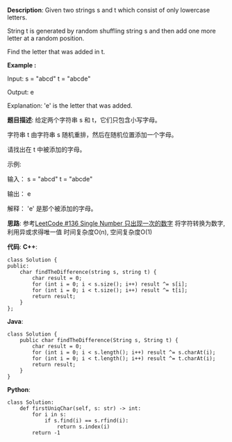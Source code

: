 __Description__:
Given two strings s and t which consist of only lowercase letters.

String t is generated by random shuffling string s and then add one more letter at a random position.

Find the letter that was added in t.

**Example :**

Input:
s = "abcd"
t = "abcde"

Output:
e

Explanation:
'e' is the letter that was added.

__题目描述__:
给定两个字符串 s 和 t，它们只包含小写字母。

字符串 t 由字符串 s 随机重排，然后在随机位置添加一个字母。

请找出在 t 中被添加的字母。

示例:

输入：
s = "abcd"
t = "abcde"

输出：
e

解释：
'e' 是那个被添加的字母。

__思路__:
参考[LeetCode #136 Single Number 只出现一次的数字](https://www.jianshu.com/p/d8050ac9d91d)
将字符转换为数字, 利用异或求得唯一值
时间复杂度O(n), 空间复杂度O(1)

__代码__:
__C++__:
```
class Solution {
public:
    char findTheDifference(string s, string t) {
        char result = 0;
        for (int i = 0; i < s.size(); i++) result ^= s[i];
        for (int i = 0; i < t.size(); i++) result ^= t[i];
        return result;
    }
};
```

__Java__:
```
class Solution {
    public char findTheDifference(String s, String t) {
        char result = 0;
        for (int i = 0; i < s.length(); i++) result ^= s.charAt(i);
        for (int i = 0; i < t.length(); i++) result ^= t.charAt(i);
        return result;
    }
}
```

__Python__:
```
class Solution:
    def firstUniqChar(self, s: str) -> int:
        for i in s:
            if s.find(i) == s.rfind(i):
                return s.index(i)
        return -1
```
